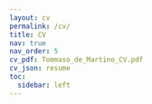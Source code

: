 ```yaml
---
layout: cv
permalink: /cv/
title: CV
nav: true
nav_order: 5
cv_pdf: Tommaso_de_Martino_CV.pdf
cv_json: resume
toc:
  sidebar: left
---
```

